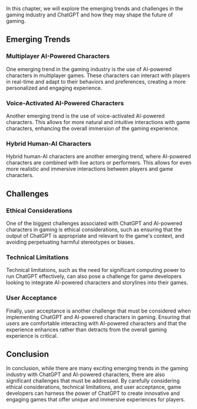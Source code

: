 
In this chapter, we will explore the emerging trends and challenges in the gaming industry and ChatGPT and how they may shape the future of gaming.

Emerging Trends
---------------

### Multiplayer AI-Powered Characters

One emerging trend in the gaming industry is the use of AI-powered characters in multiplayer games. These characters can interact with players in real-time and adapt to their behaviors and preferences, creating a more personalized and engaging experience.

### Voice-Activated AI-Powered Characters

Another emerging trend is the use of voice-activated AI-powered characters. This allows for more natural and intuitive interactions with game characters, enhancing the overall immersion of the gaming experience.

### Hybrid Human-AI Characters

Hybrid human-AI characters are another emerging trend, where AI-powered characters are combined with live actors or performers. This allows for even more realistic and immersive interactions between players and game characters.

Challenges
----------

### Ethical Considerations

One of the biggest challenges associated with ChatGPT and AI-powered characters in gaming is ethical considerations, such as ensuring that the output of ChatGPT is appropriate and relevant to the game's context, and avoiding perpetuating harmful stereotypes or biases.

### Technical Limitations

Technical limitations, such as the need for significant computing power to run ChatGPT effectively, can also pose a challenge for game developers looking to integrate AI-powered characters and storylines into their games.

### User Acceptance

Finally, user acceptance is another challenge that must be considered when implementing ChatGPT and AI-powered characters in gaming. Ensuring that users are comfortable interacting with AI-powered characters and that the experience enhances rather than detracts from the overall gaming experience is critical.

Conclusion
----------

In conclusion, while there are many exciting emerging trends in the gaming industry with ChatGPT and AI-powered characters, there are also significant challenges that must be addressed. By carefully considering ethical considerations, technical limitations, and user acceptance, game developers can harness the power of ChatGPT to create innovative and engaging games that offer unique and immersive experiences for players.

